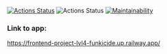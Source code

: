 [![Actions Status](https://github.com/Funkicide/frontend-project-12/workflows/hexlet-check/badge.svg)](https://github.com/Funkicide/frontend-project-12/actions)
![Actions Status](https://github.com/Funkicide/frontend-project-12/actions/workflows/lint-check.yml/badge.svg)
[![Maintainability](https://api.codeclimate.com/v1/badges/9d991f0edc878bf4335e/maintainability)](https://codeclimate.com/github/Funkicide/frontend-project-12/maintainability)

### Link to app:

https://frontend-project-lvl4-funkicide.up.railway.app/

